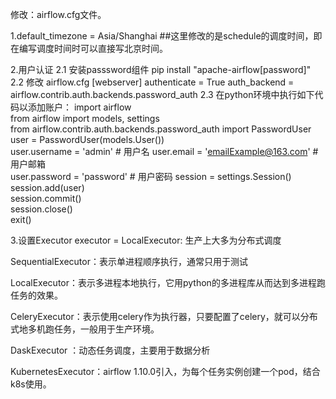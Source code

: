 修改：airflow.cfg文件。

1.default_timezone = Asia/Shanghai ##这里修改的是schedule的调度时间，即在编写调度时间时可以直接写北京时间。

2.用户认证
  2.1 安装passsword组件
      pip install "apache-airflow[password]"
  2.2 修改 airflow.cfg
      [webserver]
      authenticate = True
      auth_backend = airflow.contrib.auth.backends.password_auth
  2.3 在python环境中执行如下代码以添加账户：
      import airflow  
      from airflow import models, settings  
      from airflow.contrib.auth.backends.password_auth import PasswordUser  
      user = PasswordUser(models.User())  
      user.username = 'admin'  # 用户名
      user.email = 'emailExample@163.com' # 用户邮箱  
      user.password = 'password'   # 用户密码
      session = settings.Session()  
      session.add(user)  
      session.commit()  
      session.close()  
      exit() 
  
3.设置Executor
  executor = LocalExecutor: 生产上大多为分布式调度
  
  SequentialExecutor：表示单进程顺序执行，通常只用于测试
  
  LocalExecutor：表示多进程本地执行，它用python的多进程库从而达到多进程跑任务的效果。
  
  CeleryExecutor：表示使用celery作为执行器，只要配置了celery，就可以分布式地多机跑任务，一般用于生产环境。
  
  DaskExecutor ：动态任务调度，主要用于数据分析
  
  KubernetesExecutor：airflow 1.10.0引入，为每个任务实例创建一个pod，结合k8s使用。
